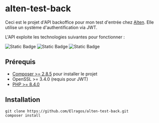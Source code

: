 # alten-test-back

Ceci est le projet d'API backoffice pour mon test d'entrée chez [Alten](https://www.alten.fr/). 
Elle utilise un système d'authentification via JWT.

L'API exploite les technologies suivantes pour fonctionner :

![Static Badge](https://img.shields.io/badge/OpenSSL-3.4.0-green?style=flat)
![Static Badge](https://img.shields.io/badge/PHP-8.4.3-green?style=flat)
![Static Badge](https://img.shields.io/badge/Symfony-7.2.3-green?style=flat)

## Prérequis

* [Composer >= 2.8.5](https://getcomposer.org/) pour installer le projet
* OpenSSL >= 3.4.0 (requis pour JWT)
* [PHP >= 8.4.0](https://www.php.net/)

## Installation

```
git clone https://github.com/Elragos/alten-test-back.git
composer install
```


